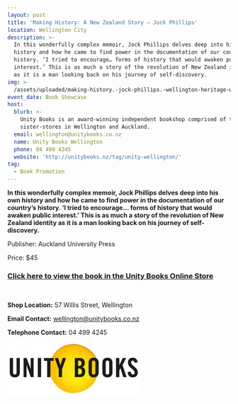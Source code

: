 ```yaml
---
layout: post
title: 'Making History: A New Zealand Story – Jock Phillips'
location: Wellington City
description: >-
  In this wonderfully complex memoir, Jock Phillips delves deep into his own
  history and how he came to find power in the documentation of our country’s
  history. ‘I tried to encourage… forms of history that would awaken public
  interest.’ This is as much a story of the revolution of New Zealand identity
  as it is a man looking back on his journey of self-discovery. 
img: >-
  /assets/uploaded/making-history.-jock-phillips.-wellington-heritage-week-2019-min.jpg
event_date: Book Showcase
host:
  blurb: >-
    Unity Books is an award-winning independent bookshop comprised of two
    sister-stores in Wellington and Auckland.
  email: wellington@unitybooks.co.nz
  name: Unity Books Wellington
  phone: 04 499 4245
  website: 'http://unitybooks.nz/tag/unity-wellington/'
tag:
  - Book Promotion
---
```

**In this wonderfully complex memoir, Jock Phillips delves deep into his own history and how he came to find power in the documentation of our country’s history. ‘I tried to encourage… forms of history that would awaken public interest.’ This is as much a story of the revolution of New Zealand identity as it is a man looking back on his journey of self-discovery.**

Publisher: Auckland University Press

Price: $45

### [Click here to view the book in the Unity Books Online Store](http://www.unitybooksonline.co.nz/nz-non-fiction/nz-biography/making-history-a-nz-story)

<br>

**Shop Location:** 57 Willis Street, Wellington

**Email Contact:** wellington@unitybooks.co.nz

**Telephone Contact:** 04 499 4245

![null](/assets/uploaded/unity-books-logo.jpg)

